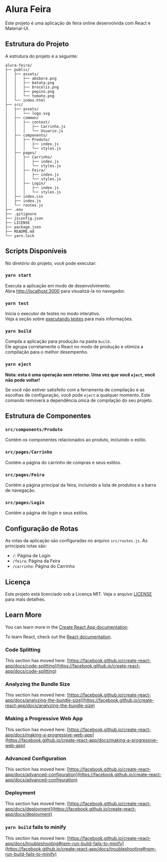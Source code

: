 # Alura Feira

Este projeto é uma aplicação de feira online desenvolvida com React e Material-UI.

## Estrutura do Projeto

A estrutura do projeto é a seguinte:
```plaintext
alura-feira/
├── public/
│   ├── assets/
│   │   ├── abobora.png
│   │   ├── batata.png
│   │   ├── brocolis.png
│   │   ├── pepino.png
│   │   └── tomate.png
│   └── index.html
├── src/
│   ├── assets/
│   │   └── logo.svg
│   ├── common/
│   │   ├── context/
│   │   │   ├── Carrinho.js
│   │   │   └── Usuario.js
│   ├── components/
│   │   ├── Produto/
│   │   │   ├── index.js
│   │   │   └── styles.js
│   ├── pages/
│   │   ├── Carrinho/
│   │   │   ├── index.js
│   │   │   └── styles.js
│   │   ├── Feira/
│   │   │   ├── index.js
│   │   │   └── styles.js
│   │   ├── Login/
│   │   │   ├── index.js
│   │   │   └── styles.js
│   ├── index.css
│   ├── index.js
│   └── routes.js
├── .env
├── .gitignore
├── jsconfig.json
├── LICENSE
├── package.json
├── README.md
└── yarn.lock
```

## Scripts Disponíveis

No diretório do projeto, você pode executar:

### `yarn start`

Executa a aplicação em modo de desenvolvimento.\
Abra [http://localhost:3000](http://localhost:3000) para visualizá-la no navegador.

### `yarn test`

Inicia o executor de testes no modo interativo.\
Veja a seção sobre [executando testes](https://facebook.github.io/create-react-app/docs/running-tests) para mais informações.

### `yarn build`

Compila a aplicação para produção na pasta `build`.\
Ele agrupa corretamente o React no modo de produção e otimiza a compilação para o melhor desempenho.

### `yarn eject`

**Nota: esta é uma operação sem retorno. Uma vez que você `eject`, você não pode voltar!**

Se você não estiver satisfeito com a ferramenta de compilação e as escolhas de configuração, você pode `eject` a qualquer momento. Este comando removerá a dependência única de compilação do seu projeto.

## Estrutura de Componentes

### `src/components/Produto`

Contém os componentes relacionados ao produto, incluindo o estilo.

### `src/pages/Carrinho`

Contém a página do carrinho de compras e seus estilos.

### `src/pages/Feira`

Contém a página principal da feira, incluindo a lista de produtos e a barra de navegação.

### `src/pages/Login`

Contém a página de login e seus estilos.

## Configuração de Rotas

As rotas da aplicação são configuradas no arquivo `src/routes.js`. As principais rotas são:

- `/`: Página de Login
- `/feira`: Página da Feira
- `/carrinho`: Página do Carrinho

## Licença

Este projeto está licenciado sob a Licença MIT. Veja o arquivo [LICENSE](LICENSE) para mais detalhes.

## Learn More

You can learn more in the [Create React App documentation](https://facebook.github.io/create-react-app/docs/getting-started).

To learn React, check out the [React documentation](https://reactjs.org/).

### Code Splitting

This section has moved here: [https://facebook.github.io/create-react-app/docs/code-splitting](https://facebook.github.io/create-react-app/docs/code-splitting)

### Analyzing the Bundle Size

This section has moved here: [https://facebook.github.io/create-react-app/docs/analyzing-the-bundle-size](https://facebook.github.io/create-react-app/docs/analyzing-the-bundle-size)

### Making a Progressive Web App

This section has moved here: [https://facebook.github.io/create-react-app/docs/making-a-progressive-web-app](https://facebook.github.io/create-react-app/docs/making-a-progressive-web-app)

### Advanced Configuration

This section has moved here: [https://facebook.github.io/create-react-app/docs/advanced-configuration](https://facebook.github.io/create-react-app/docs/advanced-configuration)

### Deployment

This section has moved here: [https://facebook.github.io/create-react-app/docs/deployment](https://facebook.github.io/create-react-app/docs/deployment)

### `yarn build` fails to minify

This section has moved here: [https://facebook.github.io/create-react-app/docs/troubleshooting#npm-run-build-fails-to-minify](https://facebook.github.io/create-react-app/docs/troubleshooting#npm-run-build-fails-to-minify)
